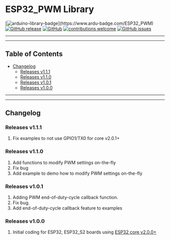 # ESP32_PWM Library

[![arduino-library-badge](https://www.ardu-badge.com/badge/ESP32_PWM.svg?)](https://www.ardu-badge.com/ESP32_PWM)
[![GitHub release](https://img.shields.io/github/release/khoih-prog/ESP32_PWM.svg)](https://github.com/khoih-prog/ESP32_PWM/releases)
[![GitHub](https://img.shields.io/github/license/mashape/apistatus.svg)](https://github.com/khoih-prog/ESP32_PWM/blob/master/LICENSE)
[![contributions welcome](https://img.shields.io/badge/contributions-welcome-brightgreen.svg?style=flat)](#Contributing)
[![GitHub issues](https://img.shields.io/github/issues/khoih-prog/ESP32_PWM.svg)](http://github.com/khoih-prog/ESP32_PWM/issues)

---
---

## Table of Contents

* [Changelog](#changelog)
  * [Releases v1.1.1](#releases-v111)
  * [Releases v1.1.0](#releases-v110)
  * [Releases v1.0.1](#releases-v101)
  * [Releases v1.0.0](#releases-v100)

---
---

## Changelog

### Releases v1.1.1

1. Fix examples to not use GPIO1/TX0 for core v2.0.1+

### Releases v1.1.0

1. Add functions to modify PWM settings on-the-fly
2. Fix bug
3. Add example to demo how to modify PWM settings on-the-fly

### Releases v1.0.1

1. Adding PWM end-of-duty-cycle callback function.
2. Fix bug.
3. Add end-of-duty-cycle callback feature to examples

### Releases v1.0.0

1. Initial coding for ESP32, ESP32_S2 boards using [ESP32 core v2.0.0+](https://github.com/espressif/arduino-esp32/releases/tag/2.0.0)
